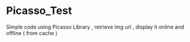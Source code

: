 # Picasso_Test
Simple code using Picasso Library , retrieve img url ,
display it online and offline ( from cache )
